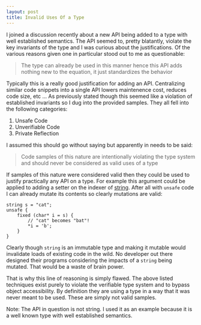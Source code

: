 ```yaml
---
layout: post
title: Invalid Uses Of a Type
---
```

I joined a discussion recently about a new API being added to a type with well established semantics.  The API seemed to, pretty blatantly, violate the key invariants of the type and I was curious about the justifications.  Of the various reasons given one in particular stood out to me as questionable: 

> The type can already be used in this manner hence this API adds nothing new to the equation, it just standardizes the behavior

Typically this is a really good justification for adding an API.  Centralizing similar code snippets into a single API lowers maintenence cost, reduces code size, etc ...  As previously stated though this seemed like a violation of established invariants so I dug into the provided samples.  They all fell into the following categories: 

1. Unsafe Code
2. Unverifiable Code
3. Private Reflection

I assumed this should go without saying but apparently in needs to be said:

> Code samples of this nature are intentionally violating the type system and should never be considered as valid uses of a type

If samples of this nature were considered valid then they could be used to justify practically any API on a type.  For example this argument could be applied to adding a setter on the indexer of [string](http://msdn.microsoft.com/en-us/library/system.string(v=vs.110).aspx).  After all with `unsafe` code I can already mutate its contents so clearly mutations are valid:

```
string s = "cat";
unsafe {
    fixed (char* i = s) {
        // "cat" becomes "bat"! 
        *i = 'b';
    }
}
```

Clearly though `string` is an immutable type and making it mutable would invalidate loads of existing code in the wild.  No developer out there designed their programs considering the impacts of a `string` being mutated.  That would be a waste of brain power.   

That is why this line of reasoning is simply flawed.  The above listed techniques exist purely to violate the verifiable type system and to bypass object accessibility.  By definition they are using a type in a way that it was never meant to be used.  These are simply not valid samples.

Note: The API in question is not string. I used it as an example because it is a well known type with well established semantics.
